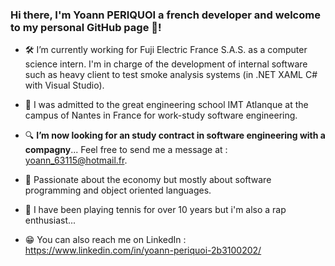 ### Hi there, I'm Yoann PERIQUOI a french developer and welcome to my personal GitHub page 👋!



- 🛠 I’m currently working for Fuji Electric France S.A.S. as a computer science intern. 
I'm in charge of the development of internal software such as heavy client to test smoke analysis systems (in .NET XAML C# with Visual Studio).

- 🏫 I was admitted to the great engineering school IMT Atlanque at the campus of Nantes in France for work-study software engineering.

- 🔍 **I’m now looking for an study contract in software engineering with a compagny**... Feel free to send me a message at : yoann_63115@hotmail.fr.

- 🧠 Passionate about the economy but mostly about software programming and object oriented languages.

- 🎾 I have been playing tennis for over 10 years but i'm also a rap enthusiast...

- 😁 You can also reach me on LinkedIn : https://www.linkedin.com/in/yoann-periquoi-2b3100202/
